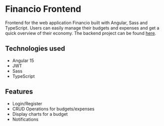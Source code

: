 # Financio Frontend
Frontend for the web application Financio built with Angular, Sass and TypeScript. Users can easily manage their budgets and expenses and get a quick overview of their economy. The backend project can be found [here](https://github.com/rasfa98/financio-backend).

## Technologies used

- Angular 15
- JWT
- Sass
- TypeScript

## Features

- Login/Register
- CRUD Operations for budgets/expenses
- Display charts for a budget
- Notifications
